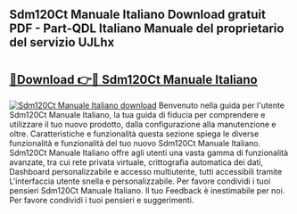## Sdm120Ct Manuale Italiano Download gratuit PDF - Part-QDL Italiano Manuale del proprietario del servizio UJLhx

# <h2><a href="http://dfea8n1.blite.top/?on=Sdm120Ct+Manuale+Italiano">🔗Download 👉🔴 Sdm120Ct Manuale Italiano</a></h2>

[![Sdm120Ct Manuale Italiano download](https://i.imgur.com/lujVjoI.png)](http://dfea8n1.blite.top/?on=Sdm120Ct+Manuale+Italiano)
Benvenuto nella guida per l'utente Sdm120Ct Manuale Italiano, la tua guida di fiducia per comprendere e utilizzare il tuo nuovo prodotto, dalla configurazione alla manutenzione e oltre. Caratteristiche e funzionalità questa sezione spiega le diverse funzionalità e funzionalità del tuo nuovo Sdm120Ct Manuale Italiano. Sdm120Ct Manuale Italiano offre agli utenti una vasta gamma di funzionalità avanzate, tra cui rete privata virtuale, crittografia automatica dei dati, Dashboard personalizzabile e accesso multiutente, tutti accessibili tramite L'interfaccia utente snella e personalizzabile. Per favore condividi i tuoi pensieri Sdm120Ct Manuale Italiano. Il tuo Feedback è inestimabile per noi. Per favore condividi i tuoi pensieri e suggerimenti.
